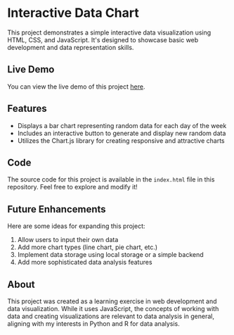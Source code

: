 # Interactive Data Chart

This project demonstrates a simple interactive data visualization using HTML, CSS, and JavaScript. It's designed to showcase basic web development and data representation skills.

## Live Demo

You can view the live demo of this project [here](https://eliasorbon.github.io/interactive_data_chart/index.html).

## Features

- Displays a bar chart representing random data for each day of the week
- Includes an interactive button to generate and display new random data
- Utilizes the Chart.js library for creating responsive and attractive charts

## Code

The source code for this project is available in the `index.html` file in this repository. Feel free to explore and modify it!

## Future Enhancements

Here are some ideas for expanding this project:

1. Allow users to input their own data
2. Add more chart types (line chart, pie chart, etc.)
3. Implement data storage using local storage or a simple backend
4. Add more sophisticated data analysis features

## About

This project was created as a learning exercise in web development and data visualization. While it uses JavaScript, the concepts of working with data and creating visualizations are relevant to data analysis in general, aligning with my interests in Python and R for data analysis.

